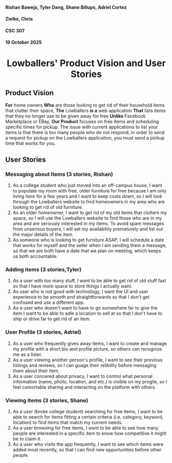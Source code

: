 #### Rishan Baweja, Tyler Dang, Shane Billups, Adriel Cortez

#### Zielke, Chris

#### CSC 307

#### 19 October 2025

# <p align="center"> Lowballers' Product Vision and User Stories</p>

## Product Vision

**For** home owners **Who** are those looking to get rid of their household items that clutter their space, **The** Lowballers **is a** web application **That** lists items that they no longer use to be given away for free **Unlike** Facebook Marketplace or EBay, **Our Product** focuses on free items and scheduling specific times for pickup. The issue with current applications to list your items is that there is too many people who do not respond, in order to send a request for pickup on the Lowballers application, you must send a pickup time that works for you.

## User Stories

### Messaging about Items (3 stories, Rishan)

1. As a college student who just moved into an off-campus house, I want to populate my room with free, older furniture for free because I am only living here for a few years and I want to keep costs down, so I will look through the Lowballers website to find homeowners in my area who are looking to get rid of old furniture.
2. As an older homeowner, I want to get rid of my old items that clutters my space, so I will use the Lowballers website to find those who are in my area and are seriously interested in my items. To avoid spam messages from unserious buyers, I will set my availability prematurely and list out the major details of the item.
3. As someone who is looking to get furniture ASAP, I will schedule a date that works for myself and the seller when I am sending them a message, so that we are both have a date that we plan on meeting, which keeps us both accountable.

### Adding items (3 stories,Tyler)

1. As a user with too many stuff, I want to be able to get rid of old stuff fast so that I have more space to store things I actually want.
2. As user who is not good with technology, I want the UI and user experience to be smooth and straightforwards so that I don't get confused and use a different app.
3. As a user who doesn't want to have to go somewhere far to give the item I want to be able to adle a location to sell at so that I don't have to ship or drive far to get rid of an item.

### User Profile (3 stories, Adriel)

1. As a user who frequently gives away items, I want to create and manage my profile with a short bio and profile picture, so others can recognize me as a lister.
2. As a user viewing another person's profile, I want to see their previous listings and reviews, so I can guage their relibility before messaging them about their item.
3. As a user concered about privacy, I want to control what personal information (name, photo, location, and etc.) is visible on my progile, so I feel comortable sharing and interacting on the platform with others.

### Viewing items (3 stories, Shane)

1. As a user (broke college student) searching for free items, I want to be able to search for items fitting a certain criteria (i.e. category, keyword, location) to find items that match my current needs.
2. As a user browsing for free items, I want to be able to see how many people are interested in a specific item to know how competitive it might be to claim it.
3. As a user who visits the app frequently, I want to see which items were added most recently, so that I can find new opportunities before other people.
